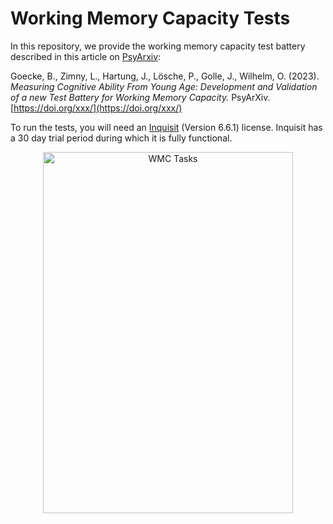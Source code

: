 # Working Memory Capacity Tests

In this repository, we provide the working memory capacity test battery described in this article on [PsyArxiv]:

Goecke, B., Zimny, L., Hartung, J., Lösche, P., Golle, J., Wilhelm, O. (2023). *Measuring Cognitive Ability From Young Age: Development and Validation of a new Test Battery for Working Memory Capacity.* PsyArXiv. [https://doi.org/xxx/](https://doi.org/xxx/)

To run the tests, you will need an [Inquisit] (Version 6.6.1) license. Inquisit has a 30 day trial period during which it is fully functional. 

<p align="center">
<img src="https://i.ibb.co/pwctHb2/tasks.png"
  alt="WMC Tasks"
  width="400" height="578">
</p>

[PsyArxiv]: https://psyaxiv.com/xxx/
[Inquisit]: https://www.millisecond.com/


